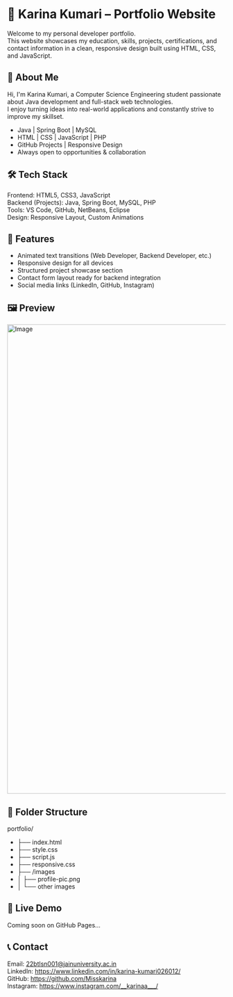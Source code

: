 
# 💼 Karina Kumari – Portfolio Website

Welcome to my personal developer portfolio.  
This website showcases my education, skills, projects, certifications, and contact information in a clean, responsive design built using HTML, CSS, and JavaScript.

## 🚀 About Me

Hi, I'm Karina Kumari, a Computer Science Engineering student passionate about Java development and full-stack web technologies.  
I enjoy turning ideas into real-world applications and constantly strive to improve my skillset.

- Java | Spring Boot | MySQL  
- HTML | CSS | JavaScript | PHP  
- GitHub Projects | Responsive Design  
- Always open to opportunities & collaboration  

## 🛠 Tech Stack

Frontend: HTML5, CSS3, JavaScript  
Backend (Projects): Java, Spring Boot, MySQL, PHP  
Tools: VS Code, GitHub, NetBeans, Eclipse  
Design: Responsive Layout, Custom Animations  

## 📌 Features

- Animated text transitions (Web Developer, Backend Developer, etc.)
- Responsive design for all devices
- Structured project showcase section
- Contact form layout ready for backend integration
- Social media links (LinkedIn, GitHub, Instagram)

## 🖼️ Preview
<img width="1920" height="1080" alt="Image" src="https://github.com/user-attachments/assets/d8746cfd-4034-4384-9ba6-194cf26a9ed8" />

## 📁 Folder Structure
portfolio/
- ├── index.html
- ├── style.css
- ├── script.js
- ├── responsive.css
- ├── /images
- │ ├── profile-pic.png
- │ └── other images


## 🔗 Live Demo

Coming soon on GitHub Pages...

## 📞 Contact

Email: 22btlsn001@jainuniversity.ac.in  
LinkedIn: https://www.linkedin.com/in/karina-kumari026012/  
GitHub: https://github.com/Misskarina  
Instagram: https://www.instagram.com/__karinaa___/



